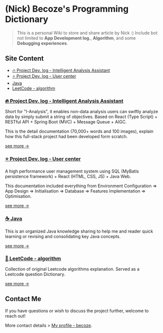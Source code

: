 # (Nick) Becoze's Programming Dictionary

> This is a personal Wiki to store and share article by Nick :) Include bot not limited to **App Development log.**, **Algorithm**, and some **Debugging experiences**.


## Site Content
- [🔥 Project Dev. log - Intelligent Analysis Assistant](https://becoze.github.io/wiki/#/en/BI/README.md)
- [⭐ Project Dev. log - User center](https://becoze.github.io/wiki/#/en/UserCenter/README.md)
- [Java](https://becoze.github.io/wiki/#/en/Java/README.md)
- [LeetCode - algorithm](https://becoze.github.io/wiki/#/en/LeetCode/README)


### [🔥 Project Dev. log - Intelligent Analysis Assistant](https://becoze.github.io/wiki/#/en/BI/README.md)
Short for "I-Analysis", it enables non-data analysis users can
swiftly analyze data by simply submit a string of objectives.
Based on React (Type Script) + RESTful API + Spring Boot (MVC) + Message Queue + AIGC.

This is the detail documentation (70,000+ words and 100 images), explain how this full-stack project had been developed form scratch.

[see more ->](https://becoze.github.io/wiki/#/en/BI/README.md)

### [⭐ Project Dev. log - User center](https://becoze.github.io/wiki/#/en/UserCenter/README.md)
A high performance user management system using SQL (MyBatis persistence framework) +
React (HTML, CSS, JS) + Java Web.

This documentation included everything from Environment Configuration => App Design => Initialisation
=> Database => Features Implementation => Optimisation.

[see more ->](https://becoze.github.io/wiki/#/en/UserCenter/README.md)

### [☕️ Java](https://becoze.github.io/wiki/#/en/Java/README.md)
This is an organized Java knowledge sharing to help me and reader quick learning or
revising and consolidating key Java concepts.

[see more ->](https://becoze.github.io/wiki/#/en/Java/README.md)


### [🚀 LeetCode - algorithm](https://becoze.github.io/wiki/#/en/LeetCode/README)
Collection of original Leetcode algorithms explanation. Served as a Leetcode question Dictionary.

[see more ->](https://becoze.github.io/wiki/#/en/LeetCode/README)


## Contact Me
If you have questions or wish to discuss the project further, welcome to reach out!

More contact details > [My profile - becoze](https://github.com/becoze).